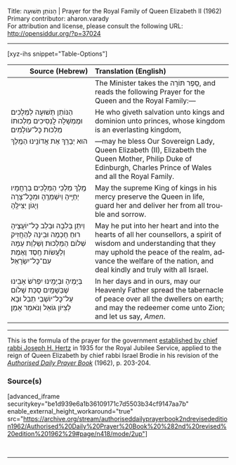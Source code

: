 <html>
<head></head>
<body>
Title: הַנּוֹתֵן תְּשׁוּעָה | Prayer for the Royal Family of Queen Elizabeth II (1962)<br />
Primary contributor: aharon.varady<br />
For attribution and license, please consult the following URL: <a href="http://opensiddur.org/?p=37024">http://opensiddur.org/?p=37024</a>
<p />
<hr />

[xyz-ihs snippet="Table-Options"]<table style="margin-left: auto; margin-right: auto;" class="draggable">
<thead><tr><th id="x" style="text-align: right;">Source (Hebrew)</th><th style="text-align: left;">Translation (English)</th></tr></thead>
<tbody>
<tr><td style="vertical-align:top;">
<div class="liturgy" lang="he">

</span></div></td>
 
<td style="vertical-align:top;">
<div class="english" lang="en">
<span class="instruction">The Minister takes the סֵֽפֶר תּוֹרָה, and reads the following Prayer for the Queen and the Royal Family:—</span> 
</div></td></tr>


<tr><td style="vertical-align:top;">
<div class="liturgy" lang="he">
הַנּוֹתֵן תְּשׁוּעָה לַמְּלָכִים
וּמֶמְשָׁלָה לֲנְּסִיכִים
מַלְכוּתוֹ מַלְכוּת כׇּל־עֹולָמִים
</span></div></td>
 
<td style="vertical-align:top;">
<div class="english" lang="en">
He who giveth salvation unto kings 
and dominion unto princes, 
whose kingdom is an everlasting kingdom,
</div></td></tr>


<tr><td style="vertical-align:top;">
<div class="liturgy" lang="he">
הוּא יְבָרֵֽךְ
אֶת אֲדוֹנֵֽינוּ הַמֶּֽלֶךְ
</span></div></td>
 
<td style="vertical-align:top;">
<div class="english" lang="en">
—may he bless 
Our Sovereign Lady, Queen Elizabeth (II), 
Elizabeth the Queen Mother, 
Philip Duke of Edinburgh, 
Charles Prince of Wales
and all the Royal Family. 
</div></td></tr>


<tr><td style="vertical-align:top;">
<div class="liturgy" lang="he">
מֶֽלֶךְ מַלְכֵי הַמְּלָכִים
בְּרַחֲמָיו יְחַיֶּֽיהָ 
וְיִשְׁמְרֶֽהָ 
וּמִכׇּל־צָרָה וְיָגוֹן יַצִּילֶֽהָ
</span></div></td>
 
<td style="vertical-align:top;">
<div class="english" lang="en">
May the supreme King of kings 
in his mercy preserve the Queen in life, 
guard her 
and deliver her from all trouble and sorrow. 
</div></td></tr>


<tr><td style="vertical-align:top;">
<div class="liturgy" lang="he">
וְיִתֵּן בְּלִבָּהּ
וּבְלֵב כׇּל־יוֹעֲצֶיהָ
רוּחַ חָכְמָה וּבִינָה
לְהַחֲזִיק שְׁלוֹם הַמַּלְכוּת
וְשַׁלְוַת עַמָּהּ
וְלַעֲשׂוֹת חֶֽסֶד וֶאֶמֶת עִם־כׇּל־יִשְׂרָאֵל׃
</span></div></td>
 
<td style="vertical-align:top;">
<div class="english" lang="en">
May he put into her heart 
and into the hearts of all her counsellors, 
a spirit of wisdom and understanding 
that they may uphold the peace of the realm, 
advance the welfare of the nation, 
and deal kindly and truly with all Israel.
</div></td></tr>


<tr><td style="vertical-align:top;">
<div class="liturgy" lang="he">
בְּיָמֶיהָ וּבְיָמֵֽינוּ
יִפְרֹשׂ אָבִֽינוּ שֶׁבַּשָׁמַֽיִם
סֻכַּת שָׁלוֹם 
עַל־כׇּל־יוֹשְׁבֵי תֵבֵל
וּבָא לְצִיּוֹן גּוֹאֵל
וְנֺאמַר אָמֵן׃
</span></div></td>
 
<td style="vertical-align:top;">
<div class="english" lang="en">
In her days and in ours, 
may our Heavenly Father spread 
the tabernacle of peace 
over all the dwellers on earth; 
and may the redeemer come unto Zion; 
and let us say, <em>Amen</em>. 
</div></td></tr>
</tbody></table>

<hr />

This is the formula of the prayer for the government <a href="/?p=37015">established by chief rabbi Joseph H. Hertz</a> in 1935 for the Royal Jubilee Service, applied to the reign of Queen Elizabeth by chief rabbi Israel Brodie in his revision of the <em><a href="/?p=28287">Authorised Daily Prayer Book</a></em> (1962), p. 203-204.


<h3>Source(s)</h3>

[advanced_iframe securitykey="be1d939e6a1b36109171c7d5503b34cf9147aa7b" enable_external_height_workaround="true" src="https://archive.org/stream/authoriseddailyprayerbook2ndrevisededition1962/Authorised%20Daily%20Prayer%20Book%20%282nd%20revised%20edition%201962%29#page/n418/mode/2up"]

&nbsp;

<hr />

&nbsp;

</body>
</html>